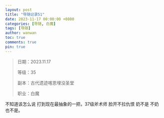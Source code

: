 ```yaml
---
layout: post
title: "导随记录51"
date: 2023-11-17 00:00:00 +0800
categories: [导随, 白魔]
tags: [导随]
author: wanwan
toc: true
comments: true
pin: true
---
```

> 日期：2023.11.17
>
> 等级：35
>
> 副本：古代遗迹喀恩埋没圣堂
>
> 职业：白魔

不知道该怎么说 打到现在最抽象的一把，37级斧术师 脸开不拉仇恨 奶不是 不奶也不是。